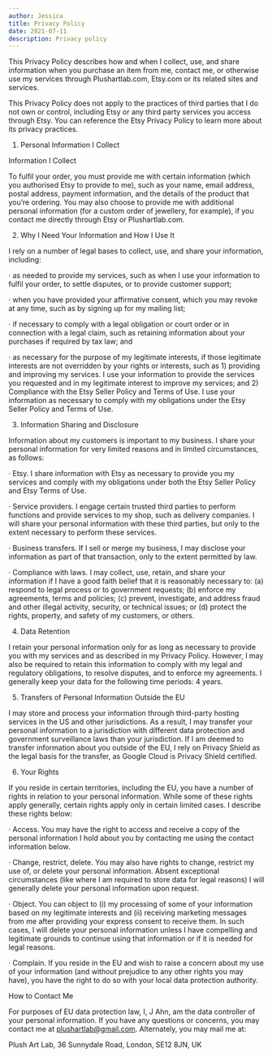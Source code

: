 ```yaml
---
author: Jessica
title: Privacy Policy
date: 2021-07-11
description: Privacy policy
---
```


This Privacy Policy describes how and when I collect, use, and share information when you purchase an item from me, contact me, or otherwise use my services through Plushartlab.com, Etsy.com or its related sites and services.

This Privacy Policy does not apply to the practices of third parties that I do not own or control, including Etsy or any third party services you access through Etsy. You can reference the Etsy Privacy Policy to learn more about its privacy practices.

1. Personal Information I Collect

Information I Collect

To fulfil your order, you must provide me with certain information (which you authorised Etsy to provide to me), such as your name, email address, postal address, payment information, and the details of the product that you’re ordering. You may also choose to provide me with additional personal information (for a custom order of jewellery, for example), if you contact me directly through Etsy or Plushartlab.com.

2. Why I Need Your Information and How I Use It

I rely on a number of legal bases to collect, use, and share your information, including:

· as needed to provide my services, such as when I use your information to fulfil your order, to settle disputes, or to provide customer support;

· when you have provided your affirmative consent, which you may revoke at any time, such as by signing up for my mailing list;

· if necessary to comply with a legal obligation or court order or in connection with a legal claim, such as retaining information about your purchases if required by tax law; and

· as necessary for the purpose of my legitimate interests, if those legitimate interests are not overridden by your rights or interests, such as 1) providing and improving my services. I use your information to provide the services you requested and in my legitimate interest to improve my services; and 2) Compliance with the Etsy Seller Policy and Terms of Use. I use your information as necessary to comply with my obligations under the Etsy Seller Policy and Terms of Use.

3. Information Sharing and Disclosure

Information about my customers is important to my business. I share your personal information for very limited reasons and in limited circumstances, as follows:

· Etsy. I share information with Etsy as necessary to provide you my services and comply with my obligations under both the Etsy Seller Policy and Etsy Terms of Use.

· Service providers. I engage certain trusted third parties to perform functions and provide services to my shop, such as delivery companies. I will share your personal information with these third parties, but only to the extent necessary to perform these services.

· Business transfers. If I sell or merge my business, I may disclose your information as part of that transaction, only to the extent permitted by law.

· Compliance with laws. I may collect, use, retain, and share your information if I have a good faith belief that it is reasonably necessary to: (a) respond to legal process or to government requests; (b) enforce my agreements, terms and policies; (c) prevent, investigate, and address fraud and other illegal activity, security, or technical issues; or (d) protect the rights, property, and safety of my customers, or others.

4. Data Retention

I retain your personal information only for as long as necessary to provide you with my services and as described in my Privacy Policy. However, I may also be required to retain this information to comply with my legal and regulatory obligations, to resolve disputes, and to enforce my agreements. I generally keep your data for the following time periods: 4 years.

5. Transfers of Personal Information Outside the EU

I may store and process your information through third-party hosting services in the US and other jurisdictions. As a result, I may transfer your personal information to a jurisdiction with different data protection and government surveillance laws than your jurisdiction. If I am deemed to transfer information about you outside of the EU, I rely on Privacy Shield as the legal basis for the transfer, as Google Cloud is Privacy Shield certified.

6. Your Rights

If you reside in certain territories, including the EU, you have a number of rights in relation to your personal information. While some of these rights apply generally, certain rights apply only in certain limited cases. I describe these rights below:

· Access. You may have the right to access and receive a copy of the personal information I hold about you by contacting me using the contact information below.

· Change, restrict, delete. You may also have rights to change, restrict my use of, or delete your personal information. Absent exceptional circumstances (like where I am required to store data for legal reasons) I will generally delete your personal information upon request.

· Object. You can object to (i) my processing of some of your information based on my legitimate interests and (ii) receiving marketing messages from me after providing your express consent to receive them. In such cases, I will delete your personal information unless I have compelling and legitimate grounds to continue using that information or if it is needed for legal reasons.

· Complain. If you reside in the EU and wish to raise a concern about my use of your information (and without prejudice to any other rights you may have), you have the right to do so with your local data protection authority.

How to Contact Me

For purposes of EU data protection law, I, J Ahn, am the data controller of your personal information. If you have any questions or concerns, you may contact me at plushartlab@gmail.com. Alternately, you may mail me at:

Plush Art Lab, 36 Sunnydale Road, London, SE12 8JN, UK 